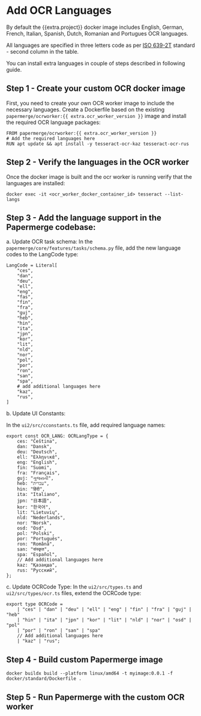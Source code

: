 # Add OCR Languages

By default the {{extra.project}} docker image includes English, German, French, Italian, Spanish, Dutch,
Romanian and Portugues OCR languages.

All languages are specified in three letters code as per <a href="https://en.wikipedia.org/wiki/List_of_ISO_639-1_codes
" class="external-link" target="_blank">ISO 639-2T</a> standard -
second column in the table.


You can install extra languages in couple of steps described in following guide.


## Step 1 - Create your custom OCR docker image

First, you need to create your own OCR worker image to include the necessary
languages. Create a Dockerfile based on the existing
`papermerge/ocrworker:{{ extra.ocr_worker_version }}` image and install the required OCR language
packages:

```
FROM papermerge/ocrworker:{{ extra.ocr_worker_version }}
# Add the required languages here
RUN apt update && apt install -y tesseract-ocr-kaz tesseract-ocr-rus
```

## Step 2 - Verify the languages in the OCR worker

Once the docker image is built and the ocr worker is running verify that the languages are installed:

```
docker exec -it <ocr_worker_docker_container_id> tesseract --list-langs
```


## Step 3 - Add the language support in the Papermerge codebase:

a. Update OCR task schema:
In the `papermerge/core/features/tasks/schema.py` file, add the new language codes to the LangCode type:

```
LangCode = Literal[
    "ces",
    "dan",
    "deu",
    "ell",
    "eng",
    "fas",
    "fin",
    "fra",
    "guj",
    "heb",
    "hin",
    "ita",
    "jpn",
    "kor",
    "lit",
    "nld",
    "nor",
    "pol",
    "por",
    "ron",
    "san",
    "spa",
    # add additional languages here
    "kaz",
    "rus",
]
```

b. Update UI Constants:

In the `ui2/src/cconstants.ts` file, add required language names:

```
export const OCR_LANG: OCRLangType = {
    ces: "Čeština",
    dan: "Dansk",
    deu: "Deutsch",
    ell: "Ελληνικά",
    eng: "English",
    fin: "Suomi",
    fra: "Français",
    guj: "ગુજરાતી",
    heb: "עברית",
    hin: "हिंदी",
    ita: "Italiano",
    jpn: "日本語",
    kor: "한국어",
    lit: "Lietuvių",
    nld: "Nederlands",
    nor: "Norsk",
    osd: "Osd",
    pol: "Polski",
    por: "Português",
    ron: "Română",
    san: "संस्कृत",
    spa: "Español",
    // Add additional languages here
    kaz: "Қазақша",
    rus: "Русский",
};
```

c. Update OCRCode Type:
In the `ui2/src/types.ts` and `ui2/src/types/ocr.ts` files, extend the OCRCode type:

```
export type OCRCode =
    | "ces" | "dan" | "deu" | "ell" | "eng" | "fin" | "fra" | "guj" | "heb"
    | "hin" | "ita" | "jpn" | "kor" | "lit" | "nld" | "nor" | "osd" | "pol"
    | "por" | "ron" | "san" | "spa"
    // Add additional languages here
    | "kaz" | "rus";
```

## Step 4 - Build custom Papermerge image

```
docker buildx build --platform linux/amd64 -t myimage:0.0.1 -f docker/standard/Dockerfile .
```

## Step 5 - Run Papermerge with the custom OCR worker